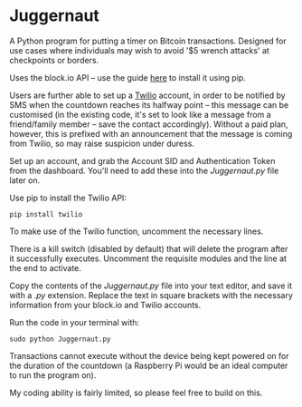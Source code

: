 # Juggernaut
A Python program for putting a timer on Bitcoin transactions. Designed for use cases where individuals may wish to avoid '$5 wrench attacks' at checkpoints or borders.

Uses the block.io API – use the guide <a href=https://github.com/BlockIo/block_io-python>here</a> to install it using pip.

Users are further able to set up a <a href=https://www.twilio.com>Twilio</a> account, in order to be notified by SMS when the countdown reaches its halfway point – this message can be customised (in the existing code, it's set to look like a message from a friend/family member – save the contact accordingly). Without a paid plan, however, this is prefixed with an announcement that the message is coming from Twilio, so may raise suspicion under duress.

Set up an account, and grab the Account SID and Authentication Token from the dashboard. You'll need to add these into the _Juggernaut.py_ file later on.

Use pip to install the Twilio API:

`pip install twilio`

To make use of the Twilio function, uncomment the necessary lines.

There is a kill switch (disabled by default) that will delete the program after it successfully executes. Uncomment the requisite modules and the line at the end to activate.

Copy the contents of the _Juggernaut.py_ file into your text editor, and save it with a _.py_ extension. Replace the text in square brackets with the necessary information from your block.io and Twilio accounts.

Run the code in your terminal with:

`sudo python Juggernaut.py`

Transactions cannot execute without the device being kept powered on for the duration of the countdown (a Raspberry Pi would be an ideal computer to run the program on).



My coding ability is fairly limited, so please feel free to build on this. 
